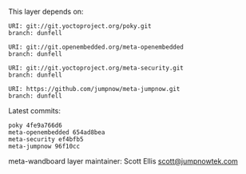 This layer depends on:

    URI: git://git.yoctoproject.org/poky.git
    branch: dunfell

    URI: git://git.openembedded.org/meta-openembedded
    branch: dunfell

    URI: git://git.yoctoproject.org/meta-security.git
    branch: dunfell

    URI: https://github.com/jumpnow/meta-jumpnow.git
    branch: dunfell

Latest commits:

    poky 4fe9a766d6
    meta-openembedded 654ad8bea
    meta-security ef4bfb5
    meta-jumpnow 96f10cc

meta-wandboard layer maintainer: Scott Ellis <scott@jumpnowtek.com>
